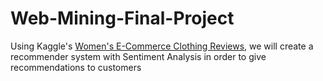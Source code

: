 # Web-Mining-Final-Project
Using Kaggle's [Women's E-Commerce Clothing Reviews](https://www.kaggle.com/datasets/nicapotato/womens-ecommerce-clothing-reviews), we will create a recommender system with Sentiment Analysis in order to give recommendations to customers
